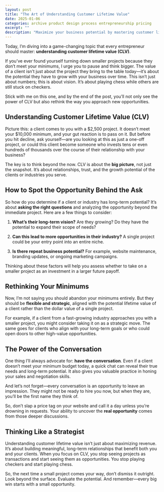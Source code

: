 ```yaml
---
layout: post
title: "The Art of Understanding Customer Lifetime Value"
date: 2025-01-06
categories: archive product design process entrepreneurship pricing
excerpt: ""
description: "Maximize your business potential by mastering customer lifetime value (CLV). Learn how to assess opportunities, rethink project minimums, and build long-term client relationships in this must-read guide for creative entrepreneurs"
---
```


Today, I’m diving into a game-changing topic that every entrepreneur should master: **understanding customer lifetime value (CLV)**.

If you’ve ever found yourself turning down smaller projects because they don’t meet your minimums, I urge you to pause and think bigger. The value of a client isn’t just about the project they bring to the table today—it’s about the potential they have to grow with your business over time. This isn’t just about numbers; this is about vision. It’s about playing chess while others are still stuck on checkers.

Stick with me on this one, and by the end of the post, you’ll not only see the power of CLV but also rethink the way you approach new opportunities. 


## Understanding Customer Lifetime Value (CLV)

Picture this: a client comes to you with a $2,500 project. It doesn’t meet your $10,000 minimum, and your gut reaction is to pass on it. But before you hit decline, ask yourself—are you looking at this as just a one-off project, or could this client become someone who invests tens or even hundreds of thousands over the course of their relationship with your business?

The key is to think beyond the now. CLV is about the **big picture**, not just the snapshot. It’s about relationships, trust, and the growth potential of the clients or industries you serve.



## How to Spot the Opportunity Behind the Ask

So how do you determine if a client or industry has long-term potential? It’s about **asking the right questions** and analyzing the opportunity beyond the immediate project. Here are a few things to consider:



1. **What’s their long-term vision?** Are they growing? Do they have the potential to expand their scope of needs? 

2. **Can this lead to more opportunities in their industry?** A single project could be your entry point into an entire niche. 

3. **Is there repeat business potential?** For example, website maintenance, branding updates, or ongoing marketing campaigns. 


Thinking about these factors will help you assess whether to take on a smaller project as an investment in a larger future payoff.


## Rethinking Your Minimums

Now, I’m not saying you should abandon your minimums entirely. But they should be **flexible and strategic**, aligned with the potential lifetime value of a client rather than the dollar value of a single project.

For example, if a client from a fast-growing industry approaches you with a smaller project, you might consider taking it on as a strategic move. The same goes for clients who align with your long-term goals or who could open doors to other high-value opportunities.


## The Power of the Conversation

One thing I’ll always advocate for: **have the conversation**. Even if a client doesn’t meet your minimum budget today, a quick chat can reveal their true needs and long-term potential. It also gives you valuable practice in honing your sales and negotiation skills.

And let’s not forget—every conversation is an opportunity to leave an impression. They might not be ready to hire you now, but when they are, you’ll be the first name they think of.

So, don’t slap a price tag on your website and call it a day unless you’re drowning in requests. Your ability to uncover the **real opportunity** comes from those deeper discussions.


## Thinking Like a Strategist

Understanding customer lifetime value isn’t just about maximizing revenue. It’s about building meaningful, long-term relationships that benefit both you and your clients. When you focus on CLV, you stop seeing projects as transactions and start seeing them as opportunities. You stop playing checkers and start playing chess.

So, the next time a small project comes your way, don’t dismiss it outright. Look beyond the surface. Evaluate the potential. And remember—every big win starts with a small opportunity.